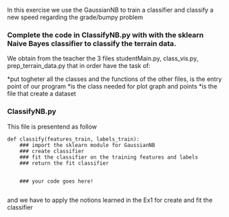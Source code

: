 In this exercise we use the GaussianNB to train a classifier and classify a new speed regarding the grade/bumpy problem

### Complete the code in ClassifyNB.py with with the sklearn Naive Bayes classifier to classify the terrain data.
We obtain from the teacher the 3 files studentMain.py, class_vis.py, prep_terrain_data.py that in order have the task of:

*put togheter all the classes and the functions of the other files, is the entry point of our program
*is the class needed for plot graph and points
*is the file that create a dataset

### ClassifyNB.py
This file is presentend as follow
```
def classify(features_train, labels_train):   
    ### import the sklearn module for GaussianNB
    ### create classifier
    ### fit the classifier on the training features and labels
    ### return the fit classifier
    
    
    ### your code goes here!
    
```
and we have to apply the notions learned in the Ex1 for create and fit the classifier


